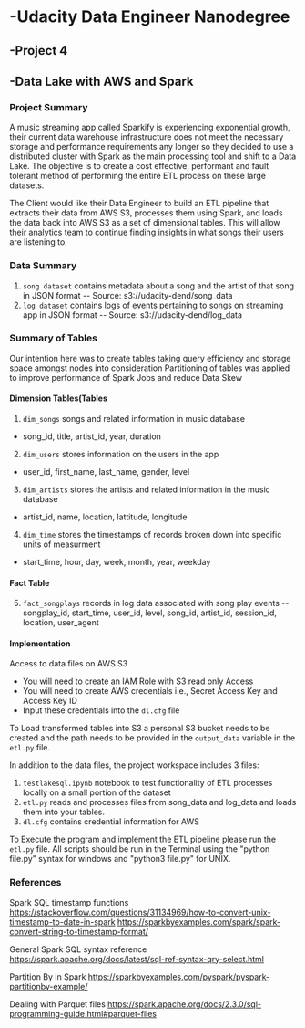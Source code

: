 #   -Udacity Data Engineer Nanodegree
##  -Project 4
##  -Data Lake with AWS and Spark

### Project Summary
A music streaming app called Sparkify is experiencing exponential growth, their current data warehouse infrastructure does not meet the necessary storage and performance requirements any longer so they decided to use a distributed cluster with Spark as the main processing tool and shift to a Data Lake. The objective is to create a cost effective, performant and fault tolerant method of performing the entire ETL process on these large datasets.

The Client would like their Data Engineer to build an ETL pipeline that extracts their data from AWS S3, processes them using Spark, and loads the data back into AWS S3 as a set of dimensional tables. This will allow their analytics team to continue finding insights in what songs their users are listening to.

### Data Summary
1. `song dataset` contains metadata about a song and the artist of that song in JSON format
-- Source: s3://udacity-dend/song_data
2. `log dataset` contains logs of events pertaining to songs on streaming app in JSON format
-- Source: s3://udacity-dend/log_data

### Summary of Tables
Our intention here was to create tables taking query efficiency and storage space amongst nodes into consideration
Partitioning of tables was applied to improve performance of Spark Jobs and reduce Data Skew


#### Dimension Tables(Tables 
1. `dim_songs`  songs and related information in music database
- song_id, title, artist_id, year, duration
2. `dim_users` stores information on the users in the app
- user_id, first_name, last_name, gender, level
3. `dim_artists` stores the artists and related information in the music database
- artist_id, name, location, lattitude, longitude
4. `dim_time` stores the timestamps of records broken down into specific units of measurment
- start_time, hour, day, week, month, year, weekday

#### Fact Table
5. `fact_songplays` records in log data associated with song play events
-- songplay_id, start_time, user_id, level, song_id, artist_id, session_id, location, user_agent

#### Implementation

Access to data files on AWS S3
- You will need to create an IAM Role with S3 read only Access
- You will need to create AWS credentials i.e., Secret Access Key and Access Key ID
- Input these credentials into the `dl.cfg` file

To Load transformed tables into S3 a personal S3 bucket needs to be created and the path needs to be provided in the
`output_data` variable in the `etl.py` file.

In addition to the data files, the project workspace includes 3 files:

1. `testlakesql.ipynb` notebook to test functionality of ETL processes locally on a small portion of the dataset  
2. `etl.py` reads and processes files from song_data and log_data and loads them into your tables.
3. `dl.cfg` contains credential information for AWS

To Execute the program and implement the ETL pipeline please run the `etl.py` file. All scripts should be run in the Terminal using the "python file.py" syntax for windows and "python3 file.py" for UNIX.

### References

Spark SQL timestamp functions
https://stackoverflow.com/questions/31134969/how-to-convert-unix-timestamp-to-date-in-spark
https://sparkbyexamples.com/spark/spark-convert-string-to-timestamp-format/

General Spark SQL syntax reference
https://spark.apache.org/docs/latest/sql-ref-syntax-qry-select.html

Partition By in Spark
https://sparkbyexamples.com/pyspark/pyspark-partitionby-example/

Dealing with Parquet files
https://spark.apache.org/docs/2.3.0/sql-programming-guide.html#parquet-files



